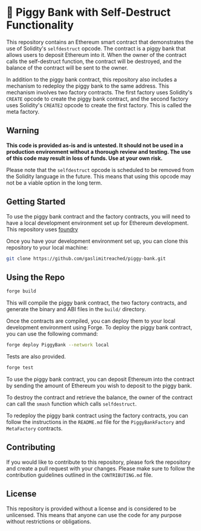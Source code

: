 # 🐷 Piggy Bank with Self-Destruct Functionality

This repository contains an Ethereum smart contract that demonstrates the use of Solidity's `selfdestruct` opcode. The contract is a piggy bank that allows users to deposit Ethereum into it. When the owner of the contract calls the self-destruct function, the contract will be destroyed, and the balance of the contract will be sent to the owner.

In addition to the piggy bank contract, this repository also includes a mechanism to redeploy the piggy bank to the same address. This mechanism involves two factory contracts. The first factory uses Solidity's `CREATE` opcode to create the piggy bank contract, and the second factory uses Solidity's `CREATE2` opcode to create the first factory. This is called the meta factory.

## Warning

**This code is provided as-is and is untested. It should not be used in a production environment without a thorough review and testing. The use of this code may result in loss of funds. Use at your own risk.**

Please note that the `selfdestruct` opcode is scheduled to be removed from the Solidity language in the future. This means that using this opcode may not be a viable option in the long term.

## Getting Started

To use the piggy bank contract and the factory contracts, you will need to have a local development environment set up for Ethereum development. This repository uses [foundry](https://github.com/foundry-rs/foundry)

Once you have your development environment set up, you can clone this repository to your local machine:

```bash
git clone https://github.com/gaslimitreached/piggy-bank.git
```

## Using the Repo

```bash
forge build
```

This will compile the piggy bank contract, the two factory contracts, and generate the binary and ABI files in the `build/` directory.

Once the contracts are compiled, you can deploy them to your local development environment using Forge. To deploy the piggy bank contract, you can use the following command:

```bash
forge deploy PiggyBank --network local
```

Tests are also provided.

```bash
forge test
```

To use the piggy bank contract, you can deposit Ethereum into the contract by sending the amount of Ethereum you wish to deposit to the piggy bank.

To destroy the contract and retrieve the balance, the owner of the contract can call the `smash` function which calls `selfdestruct`.

To redeploy the piggy bank contract using the factory contracts, you can follow the instructions in the `README.md` file for the `PiggyBankFactory` and `MetaFactory` contracts.

## Contributing

If you would like to contribute to this repository, please fork the repository and create a pull request with your changes. Please make sure to follow the contribution guidelines outlined in the `CONTRIBUTING.md` file.

## License

This repository is provided without a license and is considered to be unlicensed. This means that anyone can use the code for any purpose without restrictions or obligations.

